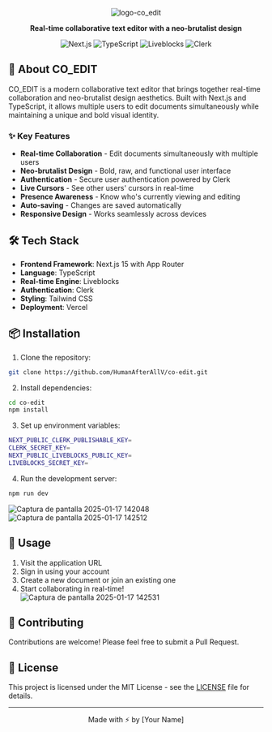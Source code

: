<div align="center">

![logo-co_edit](https://github.com/user-attachments/assets/41af180e-d22c-4ef3-9227-e8d3a963beee)

  <p><strong>Real-time collaborative text editor with a neo-brutalist design</strong></p>
</div>

<div align="center">
  
  ![Next.js](https://img.shields.io/badge/Next.js-000000?style=for-the-badge&logo=next.js&logoColor=white)
  ![TypeScript](https://img.shields.io/badge/TypeScript-007ACC?style=for-the-badge&logo=typescript&logoColor=white)
  ![Liveblocks](https://img.shields.io/badge/Liveblocks-FF5E1E?style=for-the-badge&logo=data:image/png;base64,iVBORw0KGgoAAAANSUhEUgAAAA4AAAAOCAYAAAAfSC3RAAAACXBIWXMAAAsTAAALEwEAmpwYAAAAAXNSR0IArs4c6QAAAARnQU1BAACxjwv8YQUAAADASURBVHgBjZLBDcIwDEU/VQdghA7ACGzACB2BDcoI3YAROkJHyAiMkBGyAUD+j2wlbhPBk6IkduL4xw5wsdYO8LfYCcZaNBEQzxjHmPB+GHYhxc/qJ2t558cB+49RampRE1v4VD+BLEhPXyjJKz2iJNYQK4IMKHwvXmKNkZDNlZKEL4wJ5EhOz+k5kDOLb7DHiK7Yx1qxHNF5QVXtqUU0cl5Q5R1kZn7MvuHgW9YKXzLkqf/G+L0YVn8CK5Bf9gGpOGu+8L4AAAAASUVORK5CYII=)
  ![Clerk](https://img.shields.io/badge/Clerk-6C47FF?style=for-the-badge&logo=clerk&logoColor=white)
  
</div>

## 🚀 About CO_EDIT

CO_EDIT is a modern collaborative text editor that brings together real-time collaboration and neo-brutalist design aesthetics. Built with Next.js and TypeScript, it allows multiple users to edit documents simultaneously while maintaining a unique and bold visual identity.

### ✨ Key Features

- **Real-time Collaboration** - Edit documents simultaneously with multiple users
- **Neo-brutalist Design** - Bold, raw, and functional user interface
- **Authentication** - Secure user authentication powered by Clerk
- **Live Cursors** - See other users' cursors in real-time
- **Presence Awareness** - Know who's currently viewing and editing
- **Auto-saving** - Changes are saved automatically
- **Responsive Design** - Works seamlessly across devices

## 🛠️ Tech Stack

- **Frontend Framework**: Next.js 15 with App Router
- **Language**: TypeScript
- **Real-time Engine**: Liveblocks
- **Authentication**: Clerk
- **Styling**: Tailwind CSS
- **Deployment**: Vercel

## 📦 Installation

1. Clone the repository:
```bash
git clone https://github.com/HumanAfterAllV/co-edit.git
```

2. Install dependencies:
```bash
cd co-edit
npm install
```

3. Set up environment variables:
```bash
NEXT_PUBLIC_CLERK_PUBLISHABLE_KEY=
CLERK_SECRET_KEY=
NEXT_PUBLIC_LIVEBLOCKS_PUBLIC_KEY=
LIVEBLOCKS_SECRET_KEY=
```

4. Run the development server:
```bash
npm run dev
```
![Captura de pantalla 2025-01-17 142048](https://github.com/user-attachments/assets/960483f9-ccc2-4f52-b6e3-bb314c10a387)
![Captura de pantalla 2025-01-17 142512](https://github.com/user-attachments/assets/6d344f17-c062-4b8c-827e-a12d858e9193)

## 🚦 Usage

1. Visit the application URL
2. Sign in using your account
3. Create a new document or join an existing one
4. Start collaborating in real-time!
![Captura de pantalla 2025-01-17 142531](https://github.com/user-attachments/assets/21cdbc2d-2fe0-4d60-9f8f-1650df78a930)

## 🤝 Contributing

Contributions are welcome! Please feel free to submit a Pull Request.

## 📄 License

This project is licensed under the MIT License - see the [LICENSE](LICENSE) file for details.

---

<div align="center">
  Made with ⚡️ by [Your Name]
</div>
